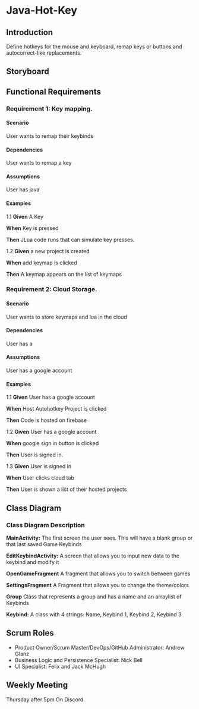 # Java-Hot-Key
## Introduction 
Define hotkeys for the mouse and keyboard, remap keys or buttons and autocorrect-like replacements.
## Storyboard

## Functional Requirements
### Requirement 1: Key mapping.
#### Scenario

User wants to remap their keybinds

#### Dependencies

User wants to remap a key

#### Assumptions

User has java

#### Examples
1.1
**Given** A Key

**When** Key is pressed

**Then** JLua code runs that can simulate key presses.

1.2
**Given** a new project is created

**When** add keymap is clicked

**Then** A keymap appears on the list of keymaps

### Requirement 2: Cloud Storage.
#### Scenario

User wants to store keymaps and lua in the cloud

#### Dependencies

User has a 

#### Assumptions

User has a google account

#### Examples
1.1
**Given** User has a google account

**When** Host Autohotkey Project is clicked

**Then** Code is hosted on firebase

1.2
**Given** User has a google account

**When** google sign in button is clicked

**Then** User is signed in.

1.3
**Given** User is signed in

**When** User clicks cloud tab

**Then** User is shown a list of their hosted projects

## Class Diagram

### Class Diagram Description


**MainActivity:**  The first screen the user sees.  This will have a blank group or that last saved Game Keybinds

**EditKeybindActivity:**  A screen that allows you to input new data to the keybind and modify it

**OpenGameFragment** A fragment that allows you to switch between games

**SettingsFragment** A Fragment that allows you to change the theme/colors

**Group** Class that represents a group and has a name and an arraylist of Keybinds

**Keybind:** A class with 4 strings: Name, Keybind 1, Keybind 2, Keybind 3



## Scrum Roles
- Product Owner/Scrum Master/DevOps/GitHub Administrator: Andrew Glanz
- Business Logic and Persistence Specialist: Nick Bell
- UI Specialist: Felix and Jack McHugh 

## Weekly Meeting

Thursday after 5pm On Discord.

